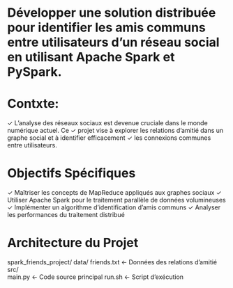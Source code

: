 #  Développer une solution distribuée pour identifier les amis communs entre utilisateurs d’un réseau social en utilisant Apache Spark et PySpark.
# Contxte:
   ✓  L’analyse des réseaux sociaux est devenue cruciale dans le monde numérique actuel. Ce
  ✓ projet vise à explorer les relations d’amitié dans un graphe social et à identifier efficacement
  ✓ les connexions communes entre utilisateurs.

 # Objectifs Spécifiques
 ✓ Maîtriser les concepts de MapReduce appliqués aux graphes sociaux
 ✓ Utiliser Apache Spark pour le traitement parallèle de données volumineuses
 ✓ Implémenter un algorithme d’identification d’amis communs
 ✓ Analyser les performances du traitement distribué

 # Architecture du Projet
 spark_friends_project/
 data/
 friends.txt      ← Données des relations d’amitié
 src/               
 main.py          ← Code source principal
 run.sh           ← Script d’exécution



